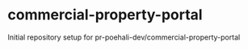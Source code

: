 # commercial-property-portal

Initial repository setup for pr-poehali-dev/commercial-property-portal